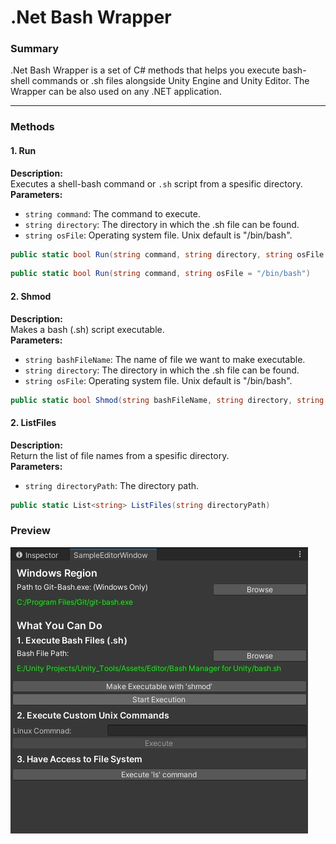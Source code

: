 # .Net Bash Wrapper

### Summary

<p>.Net Bash Wrapper is a set of C# methods that helps you execute bash-shell commands or .sh files alongside Unity Engine and Unity Editor. The Wrapper can be also used on any .NET application.</p>

--- 

### Methods

#### 1. Run 
<b>Description:</b> </br>
Executes a shell-bash command or `.sh` script from a spesific directory.</br>
<b>Parameters:</b> </br>
- `string command`: The command to execute.
- `string directory`: The directory in which the .sh file can be found.
- `string osFile`: Operating system file. Unix default is "/bin/bash".

```c#
public static bool Run(string command, string directory, string osFile = "/bin/bash")
```
```c#
public static bool Run(string command, string osFile = "/bin/bash")
```
#### 2. Shmod 

<b>Description:</b> </br>
Makes a bash (.sh) script executable.</br>
<b>Parameters:</b> </br>
- `string bashFileName`: The name of file we want to make executable.
- `string directory`: The directory in which the .sh file can be found.
- `string osFile`: Operating system file. Unix default is "/bin/bash".

```c#
public static bool Shmod(string bashFileName, string directory, string osFile = "/bin/bash")
```

#### 2. ListFiles 

<b>Description:</b> </br>
Return the list of file names from a spesific directory.</br>
<b>Parameters:</b> </br>
- `string directoryPath`: The directory path.

```c#
public static List<string> ListFiles(string directoryPath)
```

### Preview

![alt text](Images/Tool.jpg)
